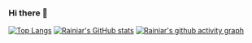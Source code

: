 ### Hi there 👋
[![Top Langs](https://github-readme-stats.vercel.app/api/top-langs/?username=SamuNatsu&layout=compact)](https://github.com/anuraghazra/github-readme-stats)
[![Rainiar's GitHub stats](https://github-readme-stats.vercel.app/api?username=SamuNatsu&count_private=true&show_icons=true)](https://github.com/anuraghazra/github-readme-stats)
[![Rainiar's github activity graph](https://activity-graph.herokuapp.com/graph?username=SamuNatsu&theme=react-dark)](https://github.com/ashutosh00710/github-readme-activity-graph)
